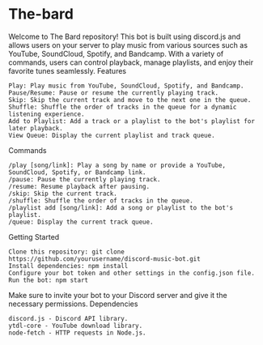 # The-bard
Welcome to The Bard repository! This bot is built using discord.js and allows users on your server to play music from various sources such as YouTube, SoundCloud, Spotify, and Bandcamp. With a variety of commands, users can control playback, manage playlists, and enjoy their favorite tunes seamlessly.
Features

    Play: Play music from YouTube, SoundCloud, Spotify, and Bandcamp.
    Pause/Resume: Pause or resume the currently playing track.
    Skip: Skip the current track and move to the next one in the queue.
    Shuffle: Shuffle the order of tracks in the queue for a dynamic listening experience.
    Add to Playlist: Add a track or a playlist to the bot's playlist for later playback.
    View Queue: Display the current playlist and track queue.

Commands

    /play [song/link]: Play a song by name or provide a YouTube, SoundCloud, Spotify, or Bandcamp link.
    /pause: Pause the currently playing track.
    /resume: Resume playback after pausing.
    /skip: Skip the current track.
    /shuffle: Shuffle the order of tracks in the queue.
    /playlist add [song/link]: Add a song or playlist to the bot's playlist.
    /queue: Display the current track queue.

Getting Started

    Clone this repository: git clone https://github.com/yourusername/discord-music-bot.git
    Install dependencies: npm install
    Configure your bot token and other settings in the config.json file.
    Run the bot: npm start

Make sure to invite your bot to your Discord server and give it the necessary permissions.
Dependencies

    discord.js - Discord API library.
    ytdl-core - YouTube download library.
    node-fetch - HTTP requests in Node.js.
